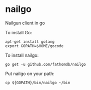 nailgo
======

Nailgun client in go


To install Go:

```
apt-get install golang
export GOPATH=$HOME/gocode
```

To install nailgo:

```
go get -u github.com/fathomdb/nailgo
```

Put nailgo on your path:
```
cp ${GOPATH}/bin/nailgo ~/bin
```
